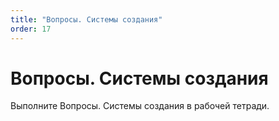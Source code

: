 ```yaml
---
title: "Вопросы. Системы создания"
order: 17
---
```


# Вопросы. Системы создания

Выполните Вопросы. Системы создания в рабочей тетради.